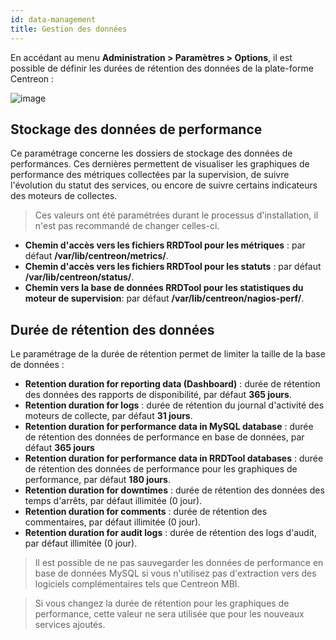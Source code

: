 ```yaml
---
id: data-management
title: Gestion des données
---
```


En accédant au menu **Administration \> Paramètres \> Options**, il est possible
de définir les durées de rétention des données de la plate-forme Centreon :

![image](../administration/data_retention.png)

## Stockage des données de performance

Ce paramétrage concerne les dossiers de stockage des données de performances.
Ces dernières permettent de visualiser les graphiques de performance des
métriques collectées par la supervision, de suivre l'évolution du statut des
services, ou encore de suivre certains indicateurs des moteurs de collectes.

> Ces valeurs ont été paramétrées durant le processus d'installation, il n'est pas
> recommandé de changer celles-ci.

- **Chemin d'accès vers les fichiers RRDTool pour les métriques** : par défaut
**/var/lib/centreon/metrics/**.
- **Chemin d'accès vers les fichiers RRDTool pour les statuts** : par défaut
**/var/lib/centreon/status/**.
- **Chemin vers la base de données RRDTool pour les statistiques du moteur de
supervision**: par défaut **/var/lib/centreon/nagios-perf/**.

## Durée de rétention des données

Le paramétrage de la durée de rétention permet de limiter la taille de la base
de données :

- **Retention duration for reporting data (Dashboard)** : durée de rétention
des données des rapports de disponibilité, par défaut **365 jours**.
- **Retention duration for logs** : durée de rétention du journal d'activité
des moteurs de collecte, par défaut **31 jours**.
- **Retention duration for performance data in MySQL database** : durée de
rétention des données de performance en base de données, par défaut **365
jours**
- **Retention duration for performance data in RRDTool databases** : durée de
rétention des données de performance pour les graphiques de performance, par
défaut **180 jours**.
- **Retention duration for downtimes** : durée de rétention des données des
temps d'arrêts, par défaut illimitée (0 jour).
- **Retention duration for comments** : durée de rétention des commentaires,
par défaut illimitée (0 jour).
- **Retention duration for audit logs** : durée de rétention des logs d'audit,
par défaut illimitée (0 jour).

> Il est possible de ne pas sauvegarder les données de performance en base de
> données MySQL si vous n'utilisez pas d'extraction vers des logiciels
> complémentaires tels que Centreon MBI.

> Si vous changez la durée de rétention pour les graphiques de performance, cette
> valeur ne sera utilisée que pour les nouveaux services ajoutés.
